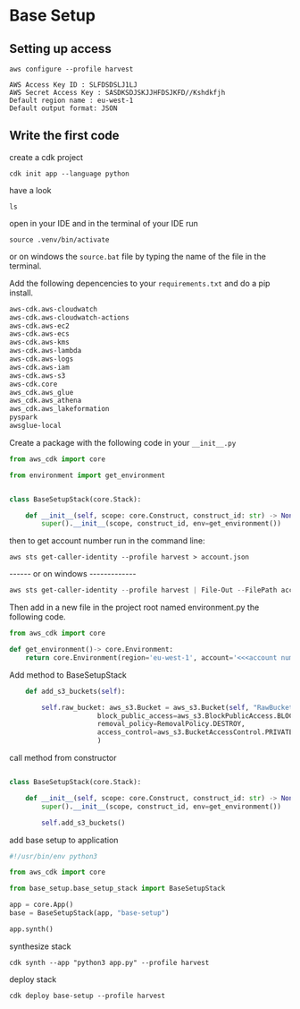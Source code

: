 # Base Setup
## Setting up access

```shell
aws configure --profile harvest

AWS Access Key ID : SLFDSDSLJ1LJ
AWS Secret Access Key : SASDKSDJSKJJHFDSJKFD//Kshdkfjh
Default region name : eu-west-1
Default output format: JSON

```

## Write the first code
create a cdk project
```shell
cdk init app --language python 
```
have a look
```shell
ls
```
open in your IDE and in the terminal of your IDE run
```shell
source .venv/bin/activate
```
or on windows the `source.bat` file by typing the name of the file in the terminal.


Add the following depencencies to your `requirements.txt` and do a pip install.
```requirements.txt
aws-cdk.aws-cloudwatch
aws-cdk.aws-cloudwatch-actions
aws-cdk.aws-ec2
aws-cdk.aws-ecs
aws-cdk.aws-kms
aws-cdk.aws-lambda
aws-cdk.aws-logs
aws-cdk.aws-iam
aws-cdk.aws-s3
aws-cdk.core
aws_cdk.aws_glue
aws_cdk.aws_athena
aws_cdk.aws_lakeformation
pyspark
awsglue-local
```
Create a package with the following code in your `__init__.py`
```python
from aws_cdk import core

from environment import get_environment


class BaseSetupStack(core.Stack):

    def __init__(self, scope: core.Construct, construct_id: str) -> None:
        super().__init__(scope, construct_id, env=get_environment())
```

then to get account number run in the command line:

```shell
aws sts get-caller-identity --profile harvest > account.json
````
------ or on windows -------------
```powershell
aws sts get-caller-identity --profile harvest | File-Out --FilePath account.json
```

Then add in a new file in the project root named environment.py the following code.
```python
from aws_cdk import core

def get_environment()-> core.Environment:
    return core.Environment(region='eu-west-1', account='<<<account number>>>')
```

Add method to BaseSetupStack
```python
    def add_s3_buckets(self):

        self.raw_bucket: aws_s3.Bucket = aws_s3.Bucket(self, "RawBucket",
                      block_public_access=aws_s3.BlockPublicAccess.BLOCK_ALL,
                      removal_policy=RemovalPolicy.DESTROY,
                      access_control=aws_s3.BucketAccessControl.PRIVATE,
                      )
```
call method from constructor
```python

class BaseSetupStack(core.Stack):

    def __init__(self, scope: core.Construct, construct_id: str) -> None:
        super().__init__(scope, construct_id, env=get_environment())

        self.add_s3_buckets()
```
add base setup to application
```python
#!/usr/bin/env python3

from aws_cdk import core

from base_setup.base_setup_stack import BaseSetupStack

app = core.App()
base = BaseSetupStack(app, "base-setup")

app.synth()
```

synthesize stack
```shell
cdk synth --app "python3 app.py" --profile harvest
```
deploy stack
```shell
cdk deploy base-setup --profile harvest
```
